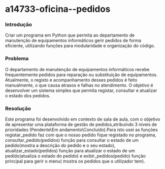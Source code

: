 # a14733-oficina--pedidos
<h3> Introdução</h3>
Criar um programa em Python que permita ao departamento de manutenção de equipamentos informáticos gerir pedidos de forma eficiente, utilizando funções para modularidade e organização do código.
<h3> Problema</h3>
O departamento de manutenção de equipamentos informáticos recebe frequentemente pedidos para reparação ou substituição de equipamentos. Atualmente, o registo e acompanhamento desses pedidos é feito manualmente, o que causa atrasos e falhas no atendimento. O objetivo é desenvolver um sistema simples que permita registar, consultar e atualizar o estado dos pedidos.

<h3> Resolução</h3>
Este programa foi desenvolvido  em contexto de sala de aula, com o objetivo de apresentar uma plataforma de gestão de pedidos,atribuindo 3 níveis de prioridades (Pendente\Em andamento\Concluído).Para isto usei as funções registar_pedido faz com que o nosso pedido fique registado no programa, consultar_pedido(pedidos) função para consultar o estado de um pedido(mostra a descrição do pedido e o seu estado), atualizar_estado(pedidos) função para atualizar o estado de um pedido(atualiza o estado do pedido) e exibir_pedidos(pedido) função principal para gerir o menu( mostra os pedidos que o utilizador tem).
